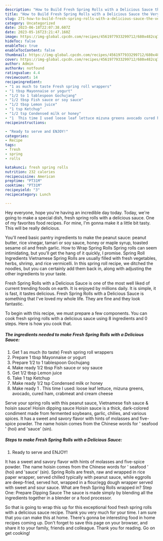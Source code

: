 ```yaml
---
description: "How to Build Fresh Spring Rolls with a Delicious Sauce the Very Delicious"
title: "How to Build Fresh Spring Rolls with a Delicious Sauce the Very Delicious"
slug: 271-how-to-build-fresh-spring-rolls-with-a-delicious-sauce-the-very-delicious
category: Uncategorized
date: 2023-06-18T22:07:38.607Z
date: 2023-05-16T23:21:47.160Z
image: https://img-global.cpcdn.com/recipes/4561977933299712/680x482cq70/fresh-spring-rolls-with-a-delicious-sauce-recipe-main-photo.jpg
hideToc: false
enableToc: true
enableTocContent: false
thumbnail: https://img-global.cpcdn.com/recipes/4561977933299712/680x482cq70/fresh-spring-rolls-with-a-delicious-sauce-recipe-main-photo.jpg
cover: https://img-global.cpcdn.com/recipes/4561977933299712/680x482cq70/fresh-spring-rolls-with-a-delicious-sauce-recipe-main-photo.jpg
author: Admin
authorAv: notfound
ratingvalue: 4.4
reviewcount: 14
recipeingredient:
- "1 as much to taste Fresh spring roll wrappers"
- "1 tbsp Mayonnaise or yogurt"
- "1/2 to 1 tablespoon Gochujang"
- "1/2 tbsp Fish sauce or soy sauce"
- "1/2 tbsp Lemon juice"
- "1 tsp Ketchup"
- "1/2 tsp Condensed milk or honey"
- "1  This time I used loose leaf lettuce mizuna greens avocado cured ham crabmeat and cream cheese"
recipeinstructions:

- "Ready to serve and ENJOY!"
categories:
- Recipe
tags:
- fresh
- spring
- rolls

katakunci: fresh spring rolls 
nutrition: 232 calories
recipecuisine: American
preptime: "PT31M"
cooktime: "PT31M"
recipeyield: "3"
recipecategory: Lunch

---
```



Hey everyone, hope you're having an incredible day today. Today, we're going to make a special dish, fresh spring rolls with a delicious sauce. One of my favorites food recipes. For mine, I'm gonna make it a little bit tasty. This will be really delicious.

You&#39;ll need basic pantry ingredients to make the peanut sauce: peanut butter, rice vinegar, tamari or soy sauce, honey or maple syrup, toasted sesame oil and fresh garlic. How to Wrap Spring Rolls Spring rolls can seem intimidating, but you&#39;ll get the hang of it quickly, I promise. Spring Roll Ingredients Vietnamese Spring Rolls are usually filled with fresh vegetables, herbs, shrimp, and rice vermicelli. In this spring roll recipe, we ditched the noodles, but you can certainly add them back in, along with adjusting the other ingredients to your taste.

Fresh Spring Rolls with a Delicious Sauce is one of the most well liked of current trending foods on earth. It is enjoyed by millions daily. It is simple, it is fast, it tastes delicious. Fresh Spring Rolls with a Delicious Sauce is something that I've loved my whole life. They are fine and they look fantastic.


To begin with this recipe, we must prepare a few components. You can cook fresh spring rolls with a delicious sauce using 8 ingredients and 0 steps. Here is how you cook that.

<!--inarticleads1-->

##### The ingredients needed to make Fresh Spring Rolls with a Delicious Sauce:

1. Get 1 as much (to taste) Fresh spring roll wrappers
1. Prepare 1 tbsp Mayonnaise or yogurt
1. Prepare 1/2 to 1 tablespoon Gochujang
1. Make ready 1/2 tbsp Fish sauce or soy sauce
1. Get 1/2 tbsp Lemon juice
1. Take 1 tsp Ketchup
1. Make ready 1/2 tsp Condensed milk or honey
1. Make ready 1 . This time I used: loose leaf lettuce, mizuna greens, avocado, cured ham, crabmeat and cream cheese


Serve your spring rolls with this peanut sauce, Vietnamese fish sauce &amp; hoisin sauce! Hoisin dipping sauce Hoisin sauce is a thick, dark-colored condiment made from fermented soybeans, garlic, chilies, and various spices. It has a sweet and savory flavor with hints of molasses and five-spice powder. The name hoisin comes from the Chinese words for &#39; seafood &#39; (hoi) and &#39;sauce&#39; (sin). 

<!--inarticleads2-->

##### Steps to make Fresh Spring Rolls with a Delicious Sauce:


1. Ready to serve and ENJOY!

It has a sweet and savory flavor with hints of molasses and five-spice powder. The name hoisin comes from the Chinese words for &#39; seafood &#39; (hoi) and &#39;sauce&#39; (sin). Spring Rolls are fresh, raw and wrapped in rice paper wrapper, served chilled typically with peanut sauce, while eggrolls are deep-fried, served hot, wrapped in a flour/egg dough wrapper served with sweet and sour sauce. What are fresh Spring Rolls wrapped in? Step One: Prepare Dipping Sauce The sauce is made simply by blending all the ingredients together in a blender or a food processor. 

So that is going to wrap this up for this exceptional food fresh spring rolls with a delicious sauce recipe. Thank you very much for your time. I am sure that you can make this at home. There's gonna be interesting food in home recipes coming up. Don't forget to save this page on your browser, and share it to your family, friends and colleague. Thank you for reading. Go on get cooking!
